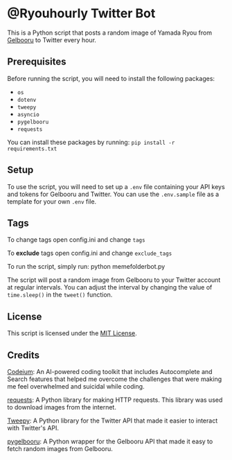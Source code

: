 # @Ryouhourly Twitter Bot

This is a Python script that posts a random image of Yamada Ryou from [Gelbooru](https://gelbooru.com/) to Twitter every hour.

## Prerequisites

Before running the script, you will need to install the following packages:

- `os`
- `dotenv`
- `tweepy`
- `asyncio`
- `pygelbooru`
- `requests`

You can install these packages by running:
`pip install -r requirements.txt`

## Setup

To use the script, you will need to set up a `.env` file containing your API keys and tokens for Gelbooru and Twitter. You can use the `.env.sample` file as a template for your own `.env` file.
## Tags
To change tags open config.ini and change `tags`

To **exclude** tags open config.ini and change `exclude_tags`

To run the script, simply run:
python memefolderbot.py

The script will post a random image from Gelbooru to your Twitter account at regular intervals. You can adjust the interval by changing the value of `time.sleep()` in the `tweet()` function.

## License

This script is licensed under the [MIT License](LICENSE).


## Credits
[Codeium](https://codeium.com/): An AI-powered coding toolkit that includes Autocomplete and Search features that helped me overcome the challenges that were making me feel overwhelmed and suicidal while coding.

[requests](https://github.com/psf/requests): A Python library for making HTTP requests. This library was used to download images from the internet.

[Tweepy](https://www.tweepy.org/): A Python library for the Twitter API that made it easier to interact with Twitter's API.

[pygelbooru](https://github.com/rainyDayDevs/pygelbooru): A Python wrapper for the Gelbooru API that made it easy to fetch random  images from Gelbooru.
